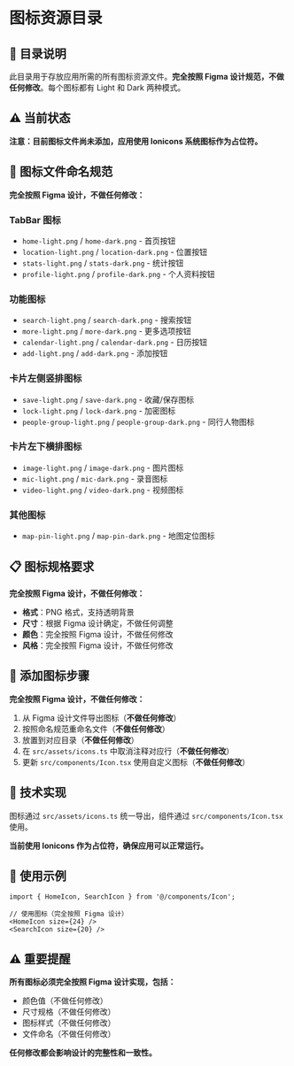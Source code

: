 # 图标资源目录

## 📁 目录说明

此目录用于存放应用所需的所有图标资源文件。**完全按照 Figma 设计规范，不做任何修改**。每个图标都有 Light 和 Dark 两种模式。

## ⚠️ 当前状态

**注意：目前图标文件尚未添加，应用使用 Ionicons 系统图标作为占位符。**

## 🔄 图标文件命名规范

**完全按照 Figma 设计，不做任何修改：**

### TabBar 图标
- `home-light.png` / `home-dark.png` - 首页按钮
- `location-light.png` / `location-dark.png` - 位置按钮
- `stats-light.png` / `stats-dark.png` - 统计按钮
- `profile-light.png` / `profile-dark.png` - 个人资料按钮

### 功能图标
- `search-light.png` / `search-dark.png` - 搜索按钮
- `more-light.png` / `more-dark.png` - 更多选项按钮
- `calendar-light.png` / `calendar-dark.png` - 日历按钮
- `add-light.png` / `add-dark.png` - 添加按钮

### 卡片左侧竖排图标
- `save-light.png` / `save-dark.png` - 收藏/保存图标
- `lock-light.png` / `lock-dark.png` - 加密图标
- `people-group-light.png` / `people-group-dark.png` - 同行人物图标

### 卡片左下横排图标
- `image-light.png` / `image-dark.png` - 图片图标
- `mic-light.png` / `mic-dark.png` - 录音图标
- `video-light.png` / `video-dark.png` - 视频图标

### 其他图标
- `map-pin-light.png` / `map-pin-dark.png` - 地图定位图标

## 📋 图标规格要求

**完全按照 Figma 设计，不做任何修改：**

- **格式**：PNG 格式，支持透明背景
- **尺寸**：根据 Figma 设计确定，不做任何调整
- **颜色**：完全按照 Figma 设计，不做任何修改
- **风格**：完全按照 Figma 设计，不做任何修改

## 🚀 添加图标步骤

**完全按照 Figma 设计，不做任何修改：**

1. 从 Figma 设计文件导出图标（**不做任何修改**）
2. 按照命名规范重命名文件（**不做任何修改**）
3. 放置到对应目录（**不做任何修改**）
4. 在 `src/assets/icons.ts` 中取消注释对应行（**不做任何修改**）
5. 更新 `src/components/Icon.tsx` 使用自定义图标（**不做任何修改**）

## 🔧 技术实现

图标通过 `src/assets/icons.ts` 统一导出，组件通过 `src/components/Icon.tsx` 使用。

**当前使用 Ionicons 作为占位符，确保应用可以正常运行。**

## 📱 使用示例

```tsx
import { HomeIcon, SearchIcon } from '@/components/Icon';

// 使用图标（完全按照 Figma 设计）
<HomeIcon size={24} />
<SearchIcon size={20} />
```

## ⚠️ 重要提醒

**所有图标必须完全按照 Figma 设计实现，包括：**
- 颜色值（不做任何修改）
- 尺寸规格（不做任何修改）
- 图标样式（不做任何修改）
- 文件命名（不做任何修改）

**任何修改都会影响设计的完整性和一致性。**
